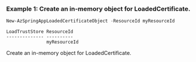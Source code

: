 ### Example 1: Create an in-memory object for LoadedCertificate.
```powershell
New-AzSpringAppLoadedCertificateObject -ResourceId myResourceId
```

```output
LoadTrustStore ResourceId
-------------- ----------
               myResourceId
```

Create an in-memory object for LoadedCertificate.

